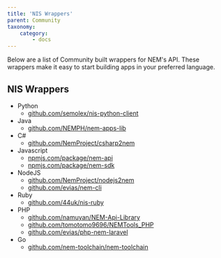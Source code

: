```yaml
---
title: 'NIS Wrappers'
parent: Community
taxonomy:
    category:
        - docs
---
```


Below are a list of Community built wrappers for NEM's API. These wrappers make it easy to start building apps in your preferred language.

## NIS Wrappers

* Python
  * [github.com/semolex/nis-python-client](https://github.com/semolex/nis-python-client)
* Java
  * [github.com/NEMPH/nem-apps-lib](https://github.com/NEMPH/nem-apps-lib)
* C#
  * [github.com/NemProject/csharp2nem](https://github.com/NemProject/csharp2nem)
* Javascript
  * [npmjs.com/package/nem-api](https://www.npmjs.com/package/nem-api)
  * [npmjs.com/package/nem-sdk](https://www.npmjs.com/package/nem-sdk)
* NodeJS
  * [github.com/NemProject/nodejs2nem](https://github.com/NemProject/nodejs2nem)
  * [github.com/evias/nem-cli](https://github.com/evias/nem-cli)
* Ruby
  * [github.com/44uk/nis-ruby](https://github.com/44uk/nis-ruby)
* PHP
  * [github.com/namuyan/NEM-Api-Library](https://github.com/namuyan/NEM-Api-Library)
  * [github.com/tomotomo9696/NEMTools_PHP](https://github.com/tomotomo9696/NEMTools_PHP)
  * [github.com/evias/php-nem-laravel](https://github.com/evias/php-nem-laravel)
* Go
  * [github.com/nem-toolchain/nem-toolchain](https://github.com/nem-toolchain/nem-toolchain)
